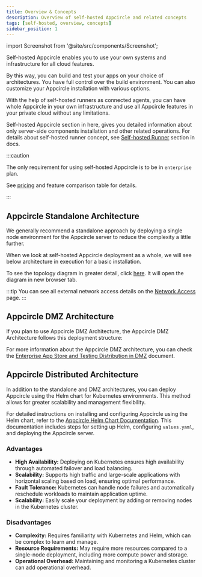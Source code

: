 ```yaml
---
title: Overview & Concepts
description: Overview of self-hosted Appcircle and related concepts
tags: [self-hosted, overview, concepts]
sidebar_position: 1
---
```


import Screenshot from '@site/src/components/Screenshot';

Self-hosted Appcircle enables you to use your own systems and infrastructure for all cloud features.

By this way, you can build and test your apps on your choice of architectures. You have full control over the build environment. You can also customize your Appcircle installation with various options.

With the help of self-hosted runners as connected agents, you can have whole Appcircle in your own infrastructure and use all Appcircle features in your private cloud without any limitations.

Self-hosted Appcircle section in here, gives you detailed information about only server-side components installation and other related operations. For details about self-hosted runner concept, see [Self-hosted Runner](/self-hosted-appcircle/self-hosted-runner) section in docs.

:::caution

The only requirement for using self-hosted Appcircle is to be in `enterprise` plan.

See [pricing](https://appcircle.io/pricing) and feature comparison table for details.

:::

## Appcircle Standalone Architecture

We generally recommend a standalone approach by deploying a single node environment for the Appcircle server to reduce the complexity a little further.

When we look at self-hosted Appcircle deployment as a whole, we will see below architecture in execution for a basic installation.

<Screenshot url='https://cdn.appcircle.io/docs/assets/be-3008-appcircle-topology.png' />

To see the topology diagram in greater detail, click [here](https://cdn.appcircle.io/docs/assets/be-3008-appcircle-topology.png). It will open the diagram in new browser tab.

:::tip
You can see all external network access details on the [Network Access](/self-hosted-appcircle/install-server/linux-package/configure-server/integrations-and-access/network-access) page.
:::

## Appcircle DMZ Architecture

If you plan to use Appcircle DMZ Architecture, the Appcircle DMZ Architecture follows this deployment structure:

<Screenshot url='https://cdn.appcircle.io/docs/assets/be-3008-appcircle-dmz-topology.png' />

For more information about the Appcircle DMZ architecture, you can check the [Enterprise App Store and Testing Distribution in DMZ](/self-hosted-appcircle/install-server/linux-package/configure-server/advanced-configuration/store-dist-dmz) document.

## Appcircle Distributed Architecture

In addition to the standalone and DMZ architectures, you can deploy Appcircle using the Helm chart for Kubernetes environments. This method allows for greater scalability and management flexibility.

For detailed instructions on installing and configuring Appcircle using the Helm chart, refer to the [Appcircle Helm Chart Documentation](/self-hosted-appcircle/install-server/helm-chart/installation/kubernetes.md). This documentation includes steps for setting up Helm, configuring `values.yaml`, and deploying the Appcircle server.

### Advantages

- **High Availability:** Deploying on Kubernetes ensures high availability through automated failover and load balancing.
- **Scalability:** Supports high traffic and large-scale applications with horizontal scaling based on load, ensuring optimal performance.
- **Fault Tolerance:** Kubernetes can handle node failures and automatically reschedule workloads to maintain application uptime.
- **Scalability:** Easily scale your deployment by adding or removing nodes in the Kubernetes cluster.

### Disadvantages

- **Complexity:** Requires familiarity with Kubernetes and Helm, which can be complex to learn and manage.
- **Resource Requirements:** May require more resources compared to a single-node deployment, including more compute power and storage.
- **Operational Overhead:** Maintaining and monitoring a Kubernetes cluster can add operational overhead.
